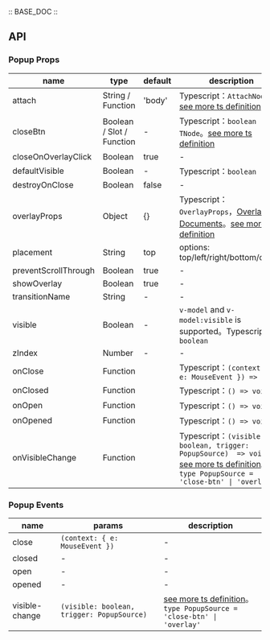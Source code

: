 :: BASE_DOC ::

## API

### Popup Props

name | type | default | description | required
-- | -- | -- | -- | --
attach | String / Function | 'body' | Typescript：`AttachNode`。[see more ts definition](https://github.com/Tencent/tdesign-mobile-vue/blob/develop/src/common.ts) | N
closeBtn | Boolean / Slot / Function | - | Typescript：`boolean \| TNode`。[see more ts definition](https://github.com/Tencent/tdesign-mobile-vue/blob/develop/src/common.ts) | N
closeOnOverlayClick | Boolean | true | \- | N
defaultVisible | Boolean | - | Typescript：`boolean` | N
destroyOnClose | Boolean | false | \- | N
overlayProps | Object | {} | Typescript：`OverlayProps`，[Overlay API Documents](./overlay?tab=api)。[see more ts definition](https://github.com/Tencent/tdesign-mobile-vue/tree/develop/src/popup/type.ts) | N
placement | String | top | options: top/left/right/bottom/center | N
preventScrollThrough | Boolean | true | \- | N
showOverlay | Boolean | true | \- | N
transitionName | String | - | \- | N
visible | Boolean | - | `v-model` and `v-model:visible` is supported。Typescript：`boolean` | N
zIndex | Number | - | \- | N
onClose | Function |  | Typescript：`(context: { e: MouseEvent }) => void`<br/> | N
onClosed | Function |  | Typescript：`() => void`<br/> | N
onOpen | Function |  | Typescript：`() => void`<br/> | N
onOpened | Function |  | Typescript：`() => void`<br/> | N
onVisibleChange | Function |  | Typescript：`(visible: boolean, trigger: PopupSource)  => void`<br/>[see more ts definition](https://github.com/Tencent/tdesign-mobile-vue/tree/develop/src/popup/type.ts)。<br/>`type PopupSource = 'close-btn' \| 'overlay'`<br/> | N

### Popup Events

name | params | description
-- | -- | --
close | `(context: { e: MouseEvent })` | \-
closed | \- | \-
open | \- | \-
opened | \- | \-
visible-change | `(visible: boolean, trigger: PopupSource) ` | [see more ts definition](https://github.com/Tencent/tdesign-mobile-vue/tree/develop/src/popup/type.ts)。<br/>`type PopupSource = 'close-btn' \| 'overlay'`<br/>
